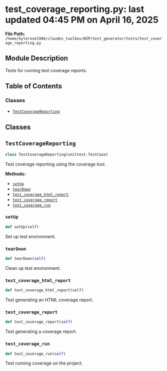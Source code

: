# test_coverage_reporting.py: last updated 04:45 PM on April 16, 2025

**File Path:** `/home/kylerose1946/claudes_toolbox/WIP/test_generator/tests/test_coverage_reporting.py`

## Module Description

Tests for running test coverage reports.

## Table of Contents

### Classes

- [`TestCoverageReporting`](#testcoveragereporting)

## Classes

## `TestCoverageReporting`

```python
class TestCoverageReporting(unittest.TestCase)
```

Test coverage reporting using the coverage tool.

**Methods:**

- [`setUp`](#setup)
- [`tearDown`](#teardown)
- [`test_coverage_html_report`](#test_coverage_html_report)
- [`test_coverage_report`](#test_coverage_report)
- [`test_coverage_run`](#test_coverage_run)

### `setUp`

```python
def setUp(self)
```

Set up test environment.

### `tearDown`

```python
def tearDown(self)
```

Clean up test environment.

### `test_coverage_html_report`

```python
def test_coverage_html_report(self)
```

Test generating an HTML coverage report.

### `test_coverage_report`

```python
def test_coverage_report(self)
```

Test generating a coverage report.

### `test_coverage_run`

```python
def test_coverage_run(self)
```

Test running coverage on the project.
